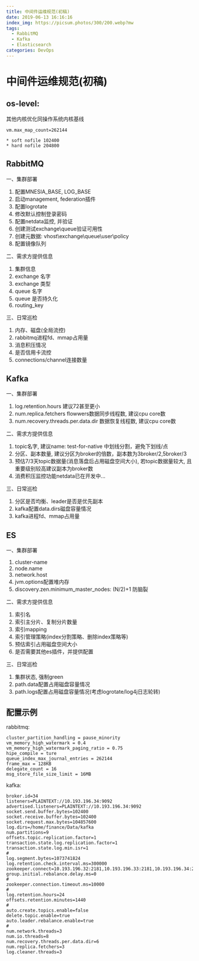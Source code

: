 ```yaml
---
title: 中间件运维规范(初稿)
date: 2019-06-13 16:16:16
index_img: https://picsum.photos/300/200.webp?mw
tags:
  - RabbitMQ
  - Kafka
  - Elasticsearch
categories: DevOps
---
```


<!-- more -->

# 中间件运维规范(初稿)

## os-level:
其他内核优化同操作系统内核基线
```
vm.max_map_count=262144

* soft nofile 102400
* hard nofile 204800
```

## RabbitMQ
一、集群部署
1. 配置MNESIA_BASE, LOG_BASE
2. 启动management, federation插件
3. 配置logrotate
4. 修改默认控制登录密码
5. 配置netdata监控, 并验证
6. 创建测试exchange\queue验证可用性
7. 创建元数据: vhost\exchange\queue\user\policy
8. 配置镜像队列

二、需求方提供信息
1. 集群信息
2. exchange 名字
3. exchange 类型
4. queue 名字
5. queue 是否持久化
6. routing_key

三、日常巡检
1. 内存、磁盘(全局流控)
2. rabbitmq进程fd、mmap占用量
3. 消息积压情况
4. 是否信用卡流控
5. connections/channel连接数量

## Kafka
一、集群部署
1. log.retention.hours 建议72甚至更小
2. num.replica.fetchers flowwers数据同步线程数, 建议cpu core数
3. num.recovery.threads.per.data.dir 数据恢复线程数, 建议cpu core数

二、需求方提供信息
1. topic名字, 建议name: test-for-native 中划线分割，避免下划线/点
2. 分区、副本数量, 建议分区为broker的倍数，副本数为3broker/2,5broker/3
3. 预估7/3天topic数据量(消息落盘后占用磁盘空间大小), 若topic数据量较大, 且重要级别较高建议副本为broker数
4. 消费积压监控功能netdata已在开发中...

三、日常巡检
1. 分区是否均衡、leader是否是优先副本
2. kafka配置data.dirs磁盘容量情况
3. kafka进程fd、mmap占用量

## ES
一、集群部署
1. cluster-name
2. node.name
3. network.host
4. jvm.options配置堆内存
5. discovery.zen.minimum_master_nodes: (N/2)+1 防脑裂

二、需求方提供信息
1. 索引名
2. 索引主分片、复制分片数量
3. 索引mapping
4. 索引管理策略(index分割策略、删除index策略等)
5. 预估索引占用磁盘空间大小
6. 是否需要其他es插件，并提供配置

三、日常巡检
1. 集群状态, 强制green
2. path.data配置占用磁盘容量情况
3. path.logs配置占用磁盘容量情况(考虑logrotate/log4j日志轮转)

## 配置示例

rabbitmq:
```
cluster_partition_handling = pause_minority
vm_memory_high_watermark = 0.4
vm_memory_high_watermark_paging_ratio = 0.75
hipe_compile = ture
queue_index_max_journal_entries = 262144
frame_max = 128KB
delegate_count = 16
msg_store_file_size_limit = 16MB
```

kafka:
```
broker.id=34
listeners=PLAINTEXT://10.193.196.34:9092
advertised.listeners=PLAINTEXT://10.193.196.34:9092
socket.send.buffer.bytes=102400
socket.receive.buffer.bytes=102400
socket.request.max.bytes=104857600
log.dirs=/home/finance/Data/kafka
num.partitions=9
offsets.topic.replication.factor=1
transaction.state.log.replication.factor=1
transaction.state.log.min.isr=1
#
log.segment.bytes=1073741824
log.retention.check.interval.ms=300000
zookeeper.connect=10.193.196.32:2181,10.193.196.33:2181,10.193.196.34:2181/kafka
group.initial.rebalance.delay.ms=0
#
zookeeper.connection.timeout.ms=10000
#
log.retention.hours=24
offsets.retention.minutes=1440
#
auto.create.topics.enable=false
delete.topic.enable=true
auto.leader.rebalance.enable=true
#
num.network.threads=3
num.io.threads=8
num.recovery.threads.per.data.dir=6
num.replica.fetchers=3
log.cleaner.threads=3
```